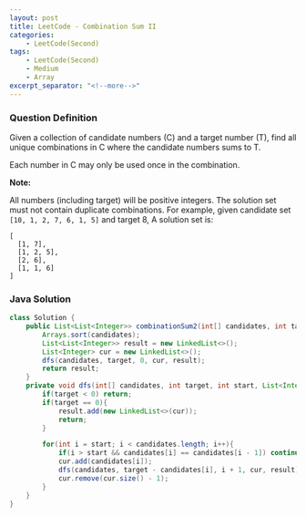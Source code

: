 ```yaml
---
layout: post
title: LeetCode - Combination Sum II
categories:
    - LeetCode(Second)
tags:
    - LeetCode(Second)
    - Medium
    - Array
excerpt_separator: "<!--more-->"
---
```


### Question Definition
Given a collection of candidate numbers (C) and a target number (T), find all unique combinations in C where the candidate numbers sums to T.

Each number in C may only be used once in the combination.
<!--more-->
**Note:**

All numbers (including target) will be positive integers.
The solution set must not contain duplicate combinations.
For example, given candidate set `[10, 1, 2, 7, 6, 1, 5]` and target 8,
A solution set is:
```
[
  [1, 7],
  [1, 2, 5],
  [2, 6],
  [1, 1, 6]
]
```
### Java Solution
```java
class Solution {
    public List<List<Integer>> combinationSum2(int[] candidates, int target) {
        Arrays.sort(candidates);
        List<List<Integer>> result = new LinkedList<>();
        List<Integer> cur = new LinkedList<>();
        dfs(candidates, target, 0, cur, result);
        return result;
    }
    private void dfs(int[] candidates, int target, int start, List<Integer> cur, List<List<Integer>> result){
        if(target < 0) return;
        if(target == 0){
            result.add(new LinkedList<>(cur));
            return;
        }

        for(int i = start; i < candidates.length; i++){
            if(i > start && candidates[i] == candidates[i - 1]) continue;
            cur.add(candidates[i]);
            dfs(candidates, target - candidates[i], i + 1, cur, result);
            cur.remove(cur.size() - 1);
        }
    }
}
```